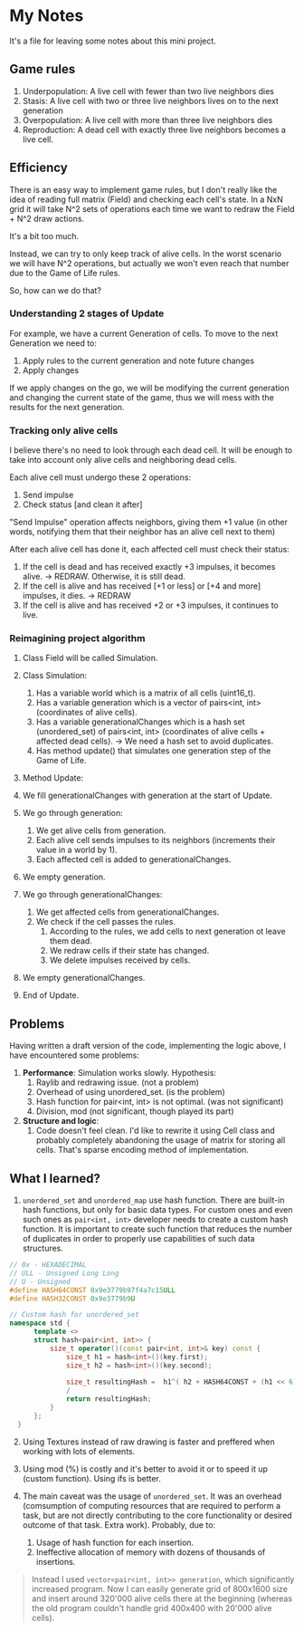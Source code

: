 # My Notes
It's a file for leaving some notes about this mini project.

## Game rules

1. Underpopulation: A live cell with fewer than two live neighbors dies
2. Stasis: A live cell with two or three live neighbors lives on to the next generation
3. Overpopulation: A live cell with more than three live neighbors dies
4. Reproduction: A dead cell with exactly three live neighbors becomes a live cell.


## Efficiency

There is an easy way to implement game rules, but I don't really like the idea of reading full matrix (Field) and checking each cell's state. In a NxN grid it will take N^2 sets of operations each time we want to redraw the Field + N^2 draw actions. 

It's a bit too much. 

Instead, we can try to only keep track of alive cells. In the worst scenario we will have N^2 operations, but actually we won't even reach that number due to the Game of Life rules. 

So, how can we do that? 

### Understanding 2 stages of Update

For example, we have a current Generation of cells. To move to the next Generation we need to:

1. Apply rules to the current generation and note future changes
2. Apply changes

If we apply changes on the go, we will be modifying the current generation and changing the current state of the game, thus we will mess with the results for the next generation. 

### Tracking only alive cells

I believe there's no need to look through each dead cell. It will be enough to take into account only alive cells and neighboring dead cells. 

Each alive cell must undergo these 2 operations:

1. Send impulse
2. Check status [and clean it after]

"Send Impulse" operation affects neighbors, giving them +1 value (in other words, notifying them that their neighbor has an alive cell next to them)

After each alive cell has done it, each affected cell must check their status:
1. If the cell is dead and has received exactly +3 impulses, it becomes alive. -> REDRAW. Otherwise, it is still dead.
2. If the cell is alive and has received [+1 or less] or [+4 and more] impulses, it dies. -> REDRAW
3. If the cell is alive and has received +2 or +3 impulses, it continues to live. 

### Reimagining project algorithm

1. Class Field will be called Simulation.
2. Class Simulation:
   1. Has a variable world which is a matrix of all cells (uint16_t).
   2. Has a variable generation which is a vector of pairs<int, int> (coordinates of alive cells).
   3. Has a variable generationalChanges which is a hash set (unordered_set) of pairs<int, int> (coordinates of alive cells + affected dead cells). -> We need a hash set to avoid duplicates. 
   4. Has method update() that simulates one generation step of the Game of Life.

1. Method Update:
2. We fill generationalChanges with generation at the start of Update.
3. We go through generation:
    1. We get alive cells from generation.
    2. Each alive cell sends impulses to its neighbors (increments their value in a world by 1).
    3. Each affected cell is added to generationalChanges.
4. We empty generation.
5. We go through generationalChanges:
    1. We get affected cells from generationalChanges.
    2. We check if the cell passes the rules.
       1. According to the rules, we add cells to next generation ot leave them dead.
       2. We redraw cells if their state has changed.
       3. We delete impulses received by cells.
6. We empty generationalChanges.
7. End of Update.

## Problems

Having written a draft version of the code, implementing the logic above, I have encountered some problems:

1. **Performance**: Simulation works slowly. Hypothesis:
   1. Raylib and redrawing issue. (not a problem)
   2. Overhead of using unordered_set. (is the problem)
   3. Hash function for pair<int, int> is not optimal. (was not significant)
   4. Division, mod (not significant, though played its part) 
2. **Structure and logic**:
   1. Code doesn't feel clean. I'd like to rewrite it using Cell class and probably completely abandoning the usage of matrix for storing all cells. That's sparse encoding method of implementation. 

## What I learned?

1. `unordered_set` and `unordered_map` use hash function. There are built-in hash functions, but only for basic data types. For custom ones and even such ones as `pair<int, int>` developer needs to create a custom hash function. It is important to create such function that reduces the number of duplicates in order to properly use capabilities of such data structures. 

```c++
// 0x - HEXADECIMAL
// ULL - Unsigned Long Long
// U - Unsigned
#define HASH64CONST 0x9e3779b97f4a7c15ULL
#define HASH32CONST 0x9e3779b9U

// Custom hash for unordered_set
namespace std {
      template <>
      struct hash<pair<int, int>> {
          size_t operator()(const pair<int, int>& key) const {
              size_t h1 = hash<int>()(key.first);
              size_t h2 = hash<int>()(key.second);
  
              size_t resultingHash =  h1^( h2 + HASH64CONST + (h1 << 6) + (h1 >>2));
              /
              return resultingHash;
          }  
      };
  }
```

2. Using Textures instead of raw drawing is faster and preffered when working with lots of elements. 

3. Using mod (%) is costly and it's better to avoid it or to speed it up (custom function). Using ifs is better.

4. The main caveat was the usage of `unordered_set`. It was an overhead (comsumption of computing resources that are required to perform a task, but are not directly contributing to the core functionality or desired outcome of that task. Extra work). Probably, due to:
   1. Usage of hash function for each insertion.
   2. Ineffective allocation of memory with dozens of thousands of insertions.

> Instead I used `vector<pair<int, int>> generation`, which significantly increased program. Now I can easily generate grid of 800x1600 size and insert around 320'000 alive cells there at the beginning (whereas the old program couldn't handle grid 400x400 with 20'000 alive cells).   

